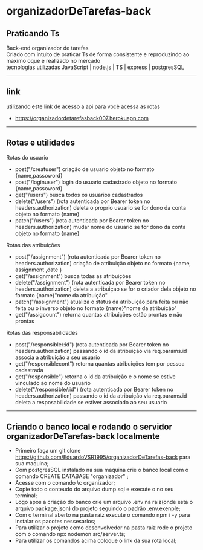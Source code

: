 # organizadorDeTarefas-back

Praticando Ts
-------------------------------------------------------------------------------------------------------

Back-end organizador de tarefas <br/>
Criado com intuito de praticar Ts de forma consistente e reproduzindo ao maximo oque e realizado no mercado<br>
tecnologias utilizadas JavaScript | node.js | TS | express | postgresSQL  

-------------------------------------------------------------------------------------------------------
## link

utilizando este link de acesso a api para você acessa as rotas

- https://organizadordetarefasback007.herokuapp.com

-------------------------------------------------------------------------------------------------------

## Rotas e utilidades
Rotas do usuario
- post("/creatuser") criação de usuario objeto no formato {name,passoword}
- post("/loginuser") login do usuario cadastrado objeto no formato {name,passoword}
- get("/users") busca todos os usuarios cadastrados
- delete("/users") (rota autenticada por Bearer token no headers.authorization) deleta o proprio usuario se for dono da conta objeto no formato {name}
- patch("/users") (rota autenticada por Bearer token no headers.authorization) mudar nome do usuario se for dono da conta objeto no formato {name}

Rotas das atribuições
- post("/assignment") (rota autenticada por Bearer token no headers.authorization) criação de atribuição objeto no formato {name, assignment ,date }
- get("/assignment") busca todas as atribuições
- delete("/assignment") (rota autenticada por Bearer token no headers.authorization) deleta a atribuiçao se for o criador dela objeto no formato {name}"nome da atribuição"
- patch("/assignment") atualiza o status da atribuição para feita ou não feita ou o inverso objeto no formato {name}"nome da atribuição"
- get("/assigcount") retorna quantas atribuições estão prontas e não prontas

Rotas das responsabilidades
- post("/responsible/:id") (rota autenticada por Bearer token no headers.authorization) passando o id da atribuição via req.params.id associa a atribuição a seu usuario
- get("/responsiblecont") retorna quantas atribuições tem por pessoa cadastrada
- get("/responsible") retorna o id da atribuição e o nome se estive vinculado ao nome do usuario 
- delete("/responsible/:id") (rota autenticada por Bearer token no headers.authorization) passando o id da atribuição via req.params.id deleta a resposabilidade se estiver associado ao seu usuario

-------------------------------------------------------------------------------------------------------
## Criando o banco local e rodando o servidor organizadorDeTarefas-back localmente

- Primeiro faça um git clone https://github.com/EduardoVSR1995/organizadorDeTarefas-back para sua maquina;
- Com postgresSQL instalado na sua maquina crie o banco local com o comando CREATE DATABASE "organizador" ;
- Acesse com o comando \c organizador;
- Copie todo o conteudo do arquivo dump.sql e execute o no seu terminal;
- Logo apos a criação do banco crie um arquivo .env na raiz(onde esta o arquivo package.json) do projeto seguindo o padrâo .env.exenple;
- Com o terminal aberto na pasta raiz execute o comando npm i -y para instalar os pacotes nessesarios;
- Para utilizar o projeto como desenvolvedor na pasta raiz rode o projeto com o comando npx nodemon src/server.ts;
- Para utilizar os comandos acima coloque o link da sua rota local; 


 
